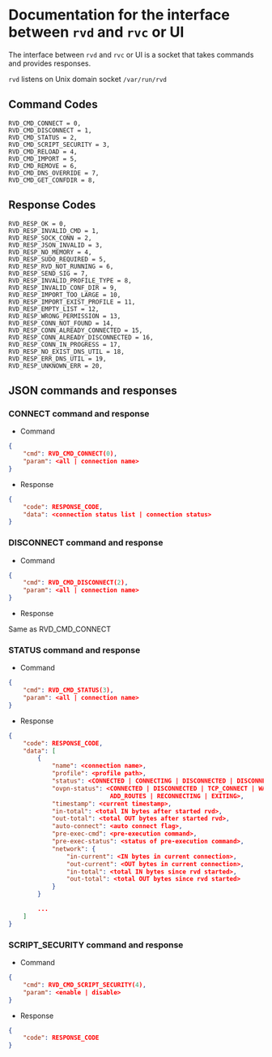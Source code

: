 # Documentation for the interface between `rvd` and `rvc` or UI

The interface between `rvd` and `rvc` or UI is a socket that takes commands and provides responses.

`rvd` listens on Unix domain socket `/var/run/rvd`

## Command Codes

```
RVD_CMD_CONNECT = 0,
RVD_CMD_DISCONNECT = 1,
RVD_CMD_STATUS = 2,
RVD_CMD_SCRIPT_SECURITY = 3,
RVD_CMD_RELOAD = 4,
RVD_CMD_IMPORT = 5,
RVD_CMD_REMOVE = 6,
RVD_CMD_DNS_OVERRIDE = 7,
RVD_CMD_GET_CONFDIR = 8,
```

## Response Codes

```
RVD_RESP_OK = 0,
RVD_RESP_INVALID_CMD = 1,
RVD_RESP_SOCK_CONN = 2,
RVD_RESP_JSON_INVALID = 3,
RVD_RESP_NO_MEMORY = 4,
RVD_RESP_SUDO_REQUIRED = 5,
RVD_RESP_RVD_NOT_RUNNING = 6,
RVD_RESP_SEND_SIG = 7,
RVD_RESP_INVALID_PROFILE_TYPE = 8,
RVD_RESP_INVALID_CONF_DIR = 9,
RVD_RESP_IMPORT_TOO_LARGE = 10,
RVD_RESP_IMPORT_EXIST_PROFILE = 11,
RVD_RESP_EMPTY_LIST = 12,
RVD_RESP_WRONG_PERMISSION = 13,
RVD_RESP_CONN_NOT_FOUND = 14,
RVD_RESP_CONN_ALREADY_CONNECTED = 15,
RVD_RESP_CONN_ALREADY_DISCONNECTED = 16,
RVD_RESP_CONN_IN_PROGRESS = 17,
RVD_RESP_NO_EXIST_DNS_UTIL = 18,
RVD_RESP_ERR_DNS_UTIL = 19,
RVD_RESP_UNKNOWN_ERR = 20,
```

## JSON commands and responses

### CONNECT command and response

- Command

```json
{
    "cmd": RVD_CMD_CONNECT(0),
    "param": <all | connection name>
}
```

- Response

```json
{
    "code": RESPONSE_CODE,
    "data": <connection status list | connection status>
}
```

### DISCONNECT command and response

- Command

```json
{
    "cmd": RVD_CMD_DISCONNECT(2),
    "param": <all | connection name>
}
```

- Response

Same as RVD_CMD_CONNECT

### STATUS command and response

- Command

```json
{
    "cmd": RVD_CMD_STATUS(3),
    "param": <all | connection name>
}
```

- Response

```json
{
    "code": RESPONSE_CODE,
    "data": [
        {
            "name": <connection name>,
            "profile": <profile path>,
            "status": <CONNECTED | CONNECTING | DISCONNECTED | DISCONNECTING | RECONNECTING>,
            "ovpn-status": <CONNECTED | DISCONNECTED | TCP_CONNECT | WAIT | AUTH | GET_CONFIG | ASSIGN_IP |
                            ADD_ROUTES | RECONNECTING | EXITING>,
            "timestamp": <current timestamp>,
            "in-total": <total IN bytes after started rvd>,
            "out-total": <total OUT bytes after started rvd>,
            "auto-connect": <auto connect flag>,
            "pre-exec-cmd": <pre-execution command>,
            "pre-exec-status": <status of pre-execution command>,
            "network": {
                "in-current": <IN bytes in current connection>,
                "out-current": <OUT bytes in current connection>,
                "in-total": <total IN bytes since rvd started>,
                "out-total": <total OUT bytes since rvd started>
            }
        }

        ...
    ]
}
```

### SCRIPT_SECURITY command and response

- Command

```json
{
    "cmd": RVD_CMD_SCRIPT_SECURITY(4),
    "param": <enable | disable>
}
```

- Response

```json
{
    "code": RESPONSE_CODE
}
```
